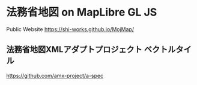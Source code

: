 # 法務省地図 on MapLibre GL JS
Public Website
https://shi-works.github.io/MojMap/

## 法務省地図XMLアダプトプロジェクト ベクトルタイル
https://github.com/amx-project/a-spec
